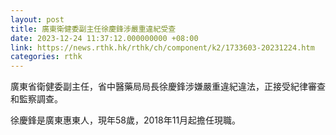 ```yaml
---
layout: post
title: 廣東衛健委副主任徐慶鋒涉嚴重違紀受查
date: 2023-12-24 11:37:12.000000000 +08:00
link: https://news.rthk.hk/rthk/ch/component/k2/1733603-20231224.htm
categories: rthk
---
```


廣東省衛健委副主任，省中醫藥局局長徐慶鋒涉嫌嚴重違紀違法，正接受紀律審查和監察調查。

徐慶鋒是廣東惠東人，現年58歲，2018年11月起擔任現職。

